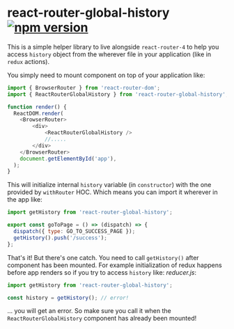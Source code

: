 # react-router-global-history [![npm version](https://badge.fury.io/js/react-router-global-history.svg)](https://badge.fury.io/js/react-router-global-history)

This is a simple helper library to live alongside `react-router-4` to help you access `history` object
from the wherever file in your application (like in `redux` actions).

You simply need to mount component on top of your application like:
```javascript
import { BrowserRouter } from 'react-router-dom';
import { ReactRouterGlobalHistory } from 'react-router-global-history';

function render() {
  ReactDOM.render(
    <BrowserRouter>
        <div>
            <ReactRouterGlobalHistory />
            //.....
        </div>
    </BrowserRouter>
    document.getElementById('app'),
  );
}
```
This will initialize internal `history` variable (in `constructor`) with the one provided by `withRouter` HOC. 
Which means you can import it wherever in the app like:

```javascript
import getHistory from 'react-router-global-history'; 

export const goToPage = () => (dispatch) => {
  dispatch({ type: GO_TO_SUCCESS_PAGE });
  getHistory().push('/success');
};
```

That's it! But there's one catch. You need to call `getHistory()` after component has been mounted. For example initialization of redux happens before app renders so if you try to access `history` like: 
_reducer.js_:
```javascript
import getHistory from 'react-router-global-history'; 

const history = getHistory(); // error!
```
... you will get an error. So make sure you call it when the `ReactRouterGlobalHistory` component has already been mounted!
